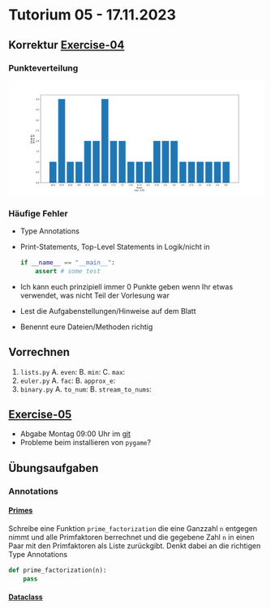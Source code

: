 # Tutorium 05 - 17.11.2023

## Korrektur [Exercise-04](https://proglang.informatik.uni-freiburg.de/teaching/info1/2023/exercise/sheet04.pdf)

### Punkteverteilung

![img not found](./img/pointdistribution_exercise04.png)

### Häufige Fehler

- Type Annotations
- Print-Statements, Top-Level Statements in Logik/nicht in

    ```python
    if __name__ == "__main__":
        assert # some test
    ```

- Ich kann euch prinzipiell immer 0 Punkte geben wenn Ihr etwas verwendet, was nicht Teil der Vorlesung war
- Lest die Aufgabenstellungen/Hinweise auf dem Blatt
- Benennt eure Dateien/Methoden richtig

## Vorrechnen

1. `lists.py`
    A. `even`:
    B. `min`:
    C. `max`:
2. `euler.py`
    A. `fac`:
    B. `approx_e`:
3. `binary.py`
    A. `to_num`:
    B. `stream_to_nums`:

## [Exercise-05](https://proglang.informatik.uni-freiburg.de/teaching/info1/2023/exercise/sheet05.pdf)

- Abgabe Montag 09:00 Uhr im [git](https://git.laurel.informatik.uni-freiburg.de/)
- Probleme beim installieren von `pygame`?

## Übungsaufgaben

### Annotations

#### [Primes](./src/primes.py)

Schreibe eine Funktion `prime_factorization` die eine Ganzzahl `n` entgegen nimmt und alle Primfaktoren berrechnet und die gegebene Zahl `n` in einen Paar mit den Primfaktoren als Liste zurückgibt. Denkt dabei an die richtigen Type Annotations

```python
def prime_factorization(n):
    pass
```

#### [Dataclass](./src/data_classes.py)


